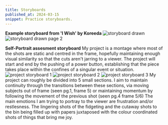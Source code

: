 ```yaml
---
title: Storyboards
published_at: 2024-03-15
snippet: Practice storyboards. 
---
```


**Example storyboard from 'I Wish' by Koreeda**
![storyboard drawn](/w03s1/iwsb1.jpg)
![storyboard drawn page 2](w03s1/iwsb2.jpg)

**Self-Portrait assesment storyboard**
My project is a montage where most of the shots are static and centred in the frame, hopefully maintaining enough visual similarity so that the cuts aren't jarring to a viewer. 
The project will start and end by the pushing of a power button, establishing that the piece takes place within the confines of a singular event or situation. 
![project storyboard 1](/w03s1/storyb01.jpg)
![project storyboard 2](/w03s1/storyb02.jpg)
![project storyboard 3](/w03s1/storyb03.jpg)
My project can roughly be divided into 5 small sections. I aim to maintain continuity through the transitions between these sections, via moving subjects out of frame (seen pg.1, frame 5) or maintaining momentum by following the movement of the previous shot (seen pg.4 frame 5/6) 
The main emotions I am trying to portray to the viewer are frustration and/or restlesness. The lingering shots of the fidgeting and the cutaway shots to the bin being filled up with papers juxtaposed with the colour coordinated shots of things that bring me joy. 